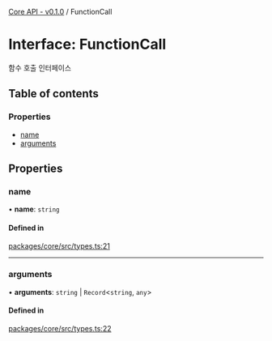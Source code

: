 [Core API - v0.1.0](/robota/api-reference/core/) / FunctionCall

# Interface: FunctionCall

함수 호출 인터페이스

## Table of contents

### Properties

- [name](/robota/api-reference/core/interfaces/FunctionCall#name)
- [arguments](/robota/api-reference/core/interfaces/FunctionCall#arguments)

## Properties

### <a id="name" name="name"></a> name

• **name**: `string`

#### Defined in

[packages/core/src/types.ts:21](https://github.com/robotaio/robota/blob/main/packages/core/src/types.ts#L21)

___

### <a id="arguments" name="arguments"></a> arguments

• **arguments**: `string` \| `Record`\<`string`, `any`\>

#### Defined in

[packages/core/src/types.ts:22](https://github.com/robotaio/robota/blob/main/packages/core/src/types.ts#L22)
